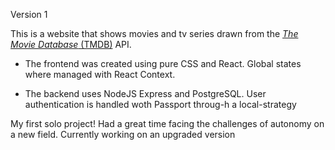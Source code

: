Version 1

This is a website that shows movies and tv series drawn from the [_The Movie Database_ (TMDB)](https://www.themoviedb.org/) API.

* The frontend was created using pure CSS and React. Global states where managed with React Context.

* The backend uses NodeJS Express and PostgreSQL. User authentication is handled woth Passport throug-h a local-strategy



My first solo project! Had a great time facing the challenges of autonomy on a new field. Currently working on an upgraded version
